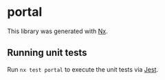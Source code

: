 # portal

This library was generated with [Nx](https://nx.dev).

## Running unit tests

Run `nx test portal` to execute the unit tests via [Jest](https://jestjs.io).
